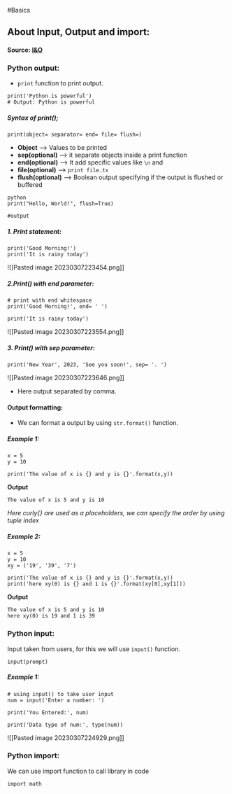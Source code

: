 #Basics
## About Input, Output and import:

#### Source: [I&O](https://www.programiz.com/python-programming/input-output-import)

### Python output:
* `print` function to print output.

```
print('Python is powerful')
# Output: Python is powerful
```

##### Syntax of print();
`print(object= separator= end= file= flush=)`

* **Object** --> Values to be printed
* **sep(optional)** --> it separate objects inside a print function
* **end(optional)** --> It add specific values like `\n` and ` ` 
* **file(optional)** --> `print file.tx` 
* **flush(optional)** --> Boolean output specifying if the output is flushed or buffered
```
python
print("Hello, World!", flush=True)

#output

```

##### 1. Print statement:
```
print('Good Morning!')
print('It is rainy today')
```

![[Pasted image 20230307223454.png]]

##### 2.Print() with end parameter:
```
# print with end whitespace
print('Good Morning!', end= ' ')

print('It is rainy today')
```
![[Pasted image 20230307223554.png]]

##### 3. Print() with sep parameter:
```
print('New Year', 2023, 'See you soon!', sep= '. ')
```
![[Pasted image 20230307223646.png]]
* Here output separated by comma.


#### Output formatting:

 * We can format a output by using `str.format()` function.

##### Example 1:
```
x = 5
y = 10

print('The value of x is {} and y is {}'.format(x,y))
```

**Output**
```
The value of x is 5 and y is 10
```

*Here curly{} are used as a placeholders, we can specify the order by using tuple index*

##### Example 2:

```
x = 5
y = 10
xy = ('19', '39', '7')

print('The value of x is {} and y is {}'.format(x,y))
print('here xy(0) is {} and 1 is {}'.format(xy[0],xy[1]))
```

**Output**
```
The value of x is 5 and y is 10
here xy(0) is 19 and 1 is 39
```


### Python input:

 Input taken from users, for this we will use `input()` function.

```
input(prompt)
```

##### Example 1:
```
# using input() to take user input
num = input('Enter a number: ')

print('You Entered:', num)

print('Data type of num:', type(num))
```

![[Pasted image 20230307224929.png]]


### Python import:

 We can use import function to call library in code

`import math`
